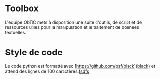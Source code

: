 # Toolbox

L'équipe ObTIC mets à disposition une suite d'outils, de script et de ressources utiles pour la manipulation et le traitement de données textuelles.

# Style de code

Le code python est formatté avec [https://github.com/psf/black](black) et attend des lignes de 100 caractères.[fsdfs](url) 
